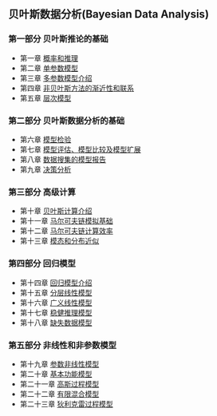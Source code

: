 ## 贝叶斯数据分析(Bayesian Data Analysis)

### 第一部分 贝叶斯推论的基础
 
 * 第一章 [概率和推理](https://github.com/walkerqiao/walkman/blob/master/docs/bayes/chapter_01.md)
 * 第二章 [单参数模型](https://github.com/walkerqiao/walkman/blob/master/docs/bayes/chapter_02.md)
 * 第三章 [多参数模型介绍](https://github.com/walkerqiao/walkman/blob/master/docs/bayes/chapter_03.md)
 * 第四章 [非贝叶斯方法的渐近性和联系](https://github.com/walkerqiao/walkman/blob/master/docs/bayes/chapter_04.md)
 * 第五章 [层次模型](https://github.com/walkerqiao/walkman/blob/master/docs/bayes/chapter_05.md)


### 第二部分 贝叶斯数据分析的基础
 * 第六章 [模型检验](https://github.com/walkerqiao/walkman/blob/master/docs/bayes/chapter_06.md)
 * 第七章 [模型评估、模型比较及模型扩展](https://github.com/walkerqiao/walkman/blob/master/docs/bayes/chapter_07.md)
 * 第八章 [数据搜集的模型报告](https://github.com/walkerqiao/walkman/blob/master/docs/bayes/chapter_08.md)
 * 第九章 [决策分析](https://github.com/walkerqiao/walkman/blob/master/docs/bayes/chapter_09.md)

### 第三部分 高级计算
  * 第十章 [贝叶斯计算介绍](https://github.com/walkerqiao/walkman/blob/master/docs/bayes/chapter_10.md)
  * 第十一章 [马尔可夫链模拟基础](https://github.com/walkerqiao/walkman/blob/master/docs/bayes/chapter_11.md)
  * 第十二章 [马尔可夫链计算效率](https://github.com/walkerqiao/walkman/blob/master/docs/bayes/chapter_12.md)
  * 第十三章 [模态和分布近似](https://github.com/walkerqiao/walkman/blob/master/docs/bayes/chapter_13.md)

### 第四部分 回归模型
  * 第十四章 [回归模型介绍](https://github.com/walkerqiao/walkman/blob/master/docs/bayes/chapter_14.md)
  * 第十五章 [分层线性模型](https://github.com/walkerqiao/walkman/blob/master/docs/bayes/chapter_15.md)
  * 第十六章 [广义线性模型](https://github.com/walkerqiao/walkman/blob/master/docs/bayes/chapter_16.md)
  * 第十七章 [稳健推理模型](https://github.com/walkerqiao/walkman/blob/master/docs/bayes/chapter_17.md)
  * 第十八章 [缺失数据模型](https://github.com/walkerqiao/walkman/blob/master/docs/bayes/chapter_18.md)

### 第五部分 非线性和非参数模型
  * 第十九章 [参数非线性模型](https://github.com/walkerqiao/walkman/blob/master/docs/bayes/chapter_19.md)
  * 第二十章 [基本功能模型](https://github.com/walkerqiao/walkman/blob/master/docs/bayes/chapter_20.md)
  * 第二十一章 [高斯过程模型](https://github.com/walkerqiao/walkman/blob/master/docs/bayes/chapter_21.md)
  * 第二十二章 [有限混合模型](https://github.com/walkerqiao/walkman/blob/master/docs/bayes/chapter_22.md)
  * 第二十三章 [狄利克雷过程模型](https://github.com/walkerqiao/walkman/blob/master/docs/bayes/chapter_23.md)
